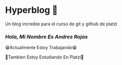 # Hyperblog 🖤
Un blog increible para el curso de git y github de platzi

### ***Hola, Mi Nombre Es Andres Rojas***

😁Actualmente Estoy Trabajando😁

📗Tambien Estoy Estudiando En Platzi📗
